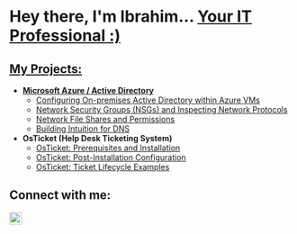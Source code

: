 <h1>Hey there, I'm Ibrahim... <a href="https://linkedin.com/in/Ibrahim-Berikaa"> Your IT Professional :)</h1>

<h2>My Projects:</h2>

- <b>Microsoft Azure / Active Directory</b>
  - [Configuring On-premises Active Directory within Azure VMs](https://github.com/IbrahimBerikaa/Active-Directory)
  - [Network Security Groups (NSGs) and Inspecting Network Protocols](https://github.com/IbrahimBerikaa/Network-Protocols)
  - [Network File Shares and Permissions](https://github.com/IbrahimBerikaa/Network-Permissions)
  - [Building Intuition for DNS](https://github.com/IbrahimBerikaa/DNS)
-  <b>OsTicket (Help Desk Ticketing System)</b>
   - [OsTicket: Prerequisites and Installation](https://github.com/IbrahimBerikaa/OsTicket-Installation)
   - [OsTicket: Post-Installation Configuration](https://github.com/IbrahimBerikaa/OsTicket-Configuration)
   - [OsTicket: Ticket Lifecycle Examples](https://github.com/IbrahimBerikaa/OsTicket-LifeCycle)

<h2>Connect with me:</h2>


[<img align="left" alt="Ibrahim | LinkedIn" width="22px" src="https://cdn.jsdelivr.net/npm/simple-icons@v3/icons/linkedin.svg" />][linkedin]



[linkedin]: https://linkedin.com/in/Ibrahim-Berikaa

